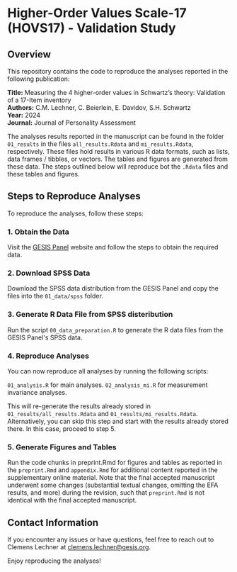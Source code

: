 # Higher-Order Values Scale-17 (HOVS17) - Validation Study

## Overview

This repository contains the code to reproduce the analyses reported in the following publication:

**Title:** Measuring the 4 higher-order values in Schwartz’s theory: Validation of a 17-Item inventory  
**Authors:** C.M. Lechner, C. Beierlein, E. Davidov, S.H. Schwartz  
**Year:** 2024  
**Journal:** Journal of Personality Assessment  

The analyses results reported in the manuscript can be found in the folder `01_results` in the files `all_results.Rdata` and `mi_results.Rdata`, respectively.
These files hold results in various R data formats, such as lists, data frames / tibbles, or vectors. The tables and figures are generated from these data.
The steps outlined below will reproduce bot the `.Rdata` files and these tables and figures.

## Steps to Reproduce Analyses

To reproduce the analyses, follow these steps:

### 1. Obtain the Data

Visit the [GESIS Panel](https://www.gesis.org/en/gesis-panel/gesis-panel-home) website and follow the steps to obtain the required data.

### 2. Download SPSS Data

Download the SPSS data distribution from the GESIS Panel and copy the files into the `01_data/spss` folder.

### 3. Generate R Data File from SPSS disteribution

Run the script `00_data_preparation.R` to generate the R data files from the GESIS Panel's SPSS data.

### 4. Reproduce Analyses
You can now reproduce all analyses by running the following scripts:

`01_analysis.R` for main analyses.
`02_analysis_mi.R` for measurement invariance analyses.

This will re-generate the results already stored in  `01_results/all_results.Rdata` and `01_results/mi_results.Rdata`.
Alternatively, you can skip this step and start with the results already stored there. In this case, proceed to step 5.

###  5. Generate Figures and Tables
Run the code chunks in preprint.Rmd for figures and tables as reported in the `preprint.Rmd` and `appendix.Rmd` for additional content reported in the supplementary online material.
Note that the final accepted manuscript underwent some changes (substantial textual changes, omitting the EFA results, and more) during the revision, such that `preprint.Rmd` is not identical with the final accepted manuscript.

## Contact Information

If you encounter any issues or have questions, feel free to reach out to Clemens Lechner at [clemens.lechner@gesis.org](mailto:clemens.lechner@gesis.org).

Enjoy reproducing the analyses!
